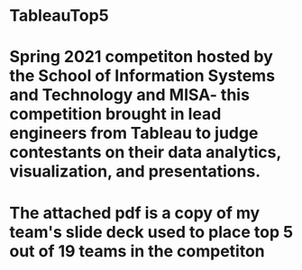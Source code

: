# TableauTop5
# Spring 2021 competiton hosted by the School of Information Systems and Technology and MISA- this competition brought in lead engineers from Tableau to judge contestants on their data analytics, visualization, and presentations. 
# The attached pdf is a copy of my team's slide deck used to place top 5 out of 19 teams in the competiton 
